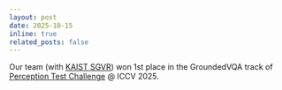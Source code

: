 ```yaml
---
layout: post
date: 2025-10-15
inline: true
related_posts: false
---
```


Our team (with [KAIST SGVR](https://sgvr.kaist.ac.kr/)) won 1st place in the GroundedVQA track of [Perception Test Challenge](https://perception-test-challenge.github.io/) @ ICCV 2025.
